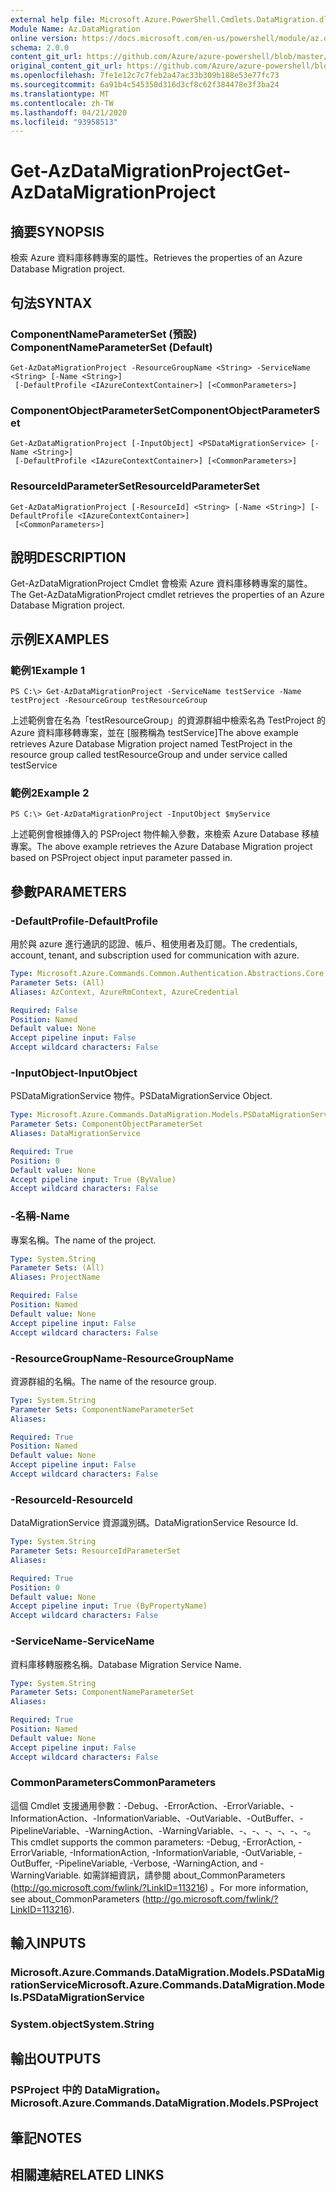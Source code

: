 ```yaml
---
external help file: Microsoft.Azure.PowerShell.Cmdlets.DataMigration.dll-Help.xml
Module Name: Az.DataMigration
online version: https://docs.microsoft.com/en-us/powershell/module/az.datamigration/Get-AzDataMigrationProject
schema: 2.0.0
content_git_url: https://github.com/Azure/azure-powershell/blob/master/src/DataMigration/DataMigration/help/Get-AzDataMigrationProject.md
original_content_git_url: https://github.com/Azure/azure-powershell/blob/master/src/DataMigration/DataMigration/help/Get-AzDataMigrationProject.md
ms.openlocfilehash: 7fe1e12c7c7feb2a47ac33b309b188e53e77fc73
ms.sourcegitcommit: 6a91b4c545350d316d3cf8c62f384478e3f3ba24
ms.translationtype: MT
ms.contentlocale: zh-TW
ms.lasthandoff: 04/21/2020
ms.locfileid: "93958513"
---
```

# <span data-ttu-id="37bcc-101">Get-AzDataMigrationProject</span><span class="sxs-lookup"><span data-stu-id="37bcc-101">Get-AzDataMigrationProject</span></span>

## <span data-ttu-id="37bcc-102">摘要</span><span class="sxs-lookup"><span data-stu-id="37bcc-102">SYNOPSIS</span></span>
<span data-ttu-id="37bcc-103">檢索 Azure 資料庫移轉專案的屬性。</span><span class="sxs-lookup"><span data-stu-id="37bcc-103">Retrieves the properties of an Azure Database Migration project.</span></span>

## <span data-ttu-id="37bcc-104">句法</span><span class="sxs-lookup"><span data-stu-id="37bcc-104">SYNTAX</span></span>

### <span data-ttu-id="37bcc-105">ComponentNameParameterSet (預設) </span><span class="sxs-lookup"><span data-stu-id="37bcc-105">ComponentNameParameterSet (Default)</span></span>
```
Get-AzDataMigrationProject -ResourceGroupName <String> -ServiceName <String> [-Name <String>]
 [-DefaultProfile <IAzureContextContainer>] [<CommonParameters>]
```

### <span data-ttu-id="37bcc-106">ComponentObjectParameterSet</span><span class="sxs-lookup"><span data-stu-id="37bcc-106">ComponentObjectParameterSet</span></span>
```
Get-AzDataMigrationProject [-InputObject] <PSDataMigrationService> [-Name <String>]
 [-DefaultProfile <IAzureContextContainer>] [<CommonParameters>]
```

### <span data-ttu-id="37bcc-107">ResourceIdParameterSet</span><span class="sxs-lookup"><span data-stu-id="37bcc-107">ResourceIdParameterSet</span></span>
```
Get-AzDataMigrationProject [-ResourceId] <String> [-Name <String>] [-DefaultProfile <IAzureContextContainer>]
 [<CommonParameters>]
```

## <span data-ttu-id="37bcc-108">說明</span><span class="sxs-lookup"><span data-stu-id="37bcc-108">DESCRIPTION</span></span>
<span data-ttu-id="37bcc-109">Get-AzDataMigrationProject Cmdlet 會檢索 Azure 資料庫移轉專案的屬性。</span><span class="sxs-lookup"><span data-stu-id="37bcc-109">The Get-AzDataMigrationProject cmdlet retrieves the properties of an Azure Database Migration project.</span></span>

## <span data-ttu-id="37bcc-110">示例</span><span class="sxs-lookup"><span data-stu-id="37bcc-110">EXAMPLES</span></span>

### <span data-ttu-id="37bcc-111">範例1</span><span class="sxs-lookup"><span data-stu-id="37bcc-111">Example 1</span></span>
```
PS C:\> Get-AzDataMigrationProject -ServiceName testService -Name testProject -ResourceGroup testResourceGroup
```

<span data-ttu-id="37bcc-112">上述範例會在名為「testResourceGroup」的資源群組中檢索名為 TestProject 的 Azure 資料庫移轉專案，並在 [服務稱為 testService]</span><span class="sxs-lookup"><span data-stu-id="37bcc-112">The above example retrieves  Azure Database Migration project named TestProject in the resource group called testResourceGroup and under service called testService</span></span>

### <span data-ttu-id="37bcc-113">範例2</span><span class="sxs-lookup"><span data-stu-id="37bcc-113">Example 2</span></span>
```
PS C:\> Get-AzDataMigrationProject -InputObject $myService
```

<span data-ttu-id="37bcc-114">上述範例會根據傳入的 PSProject 物件輸入參數，來檢索 Azure Database 移植專案。</span><span class="sxs-lookup"><span data-stu-id="37bcc-114">The above example retrieves the  Azure Database Migration project based on PSProject object input parameter passed in.</span></span> 

## <span data-ttu-id="37bcc-115">參數</span><span class="sxs-lookup"><span data-stu-id="37bcc-115">PARAMETERS</span></span>

### <span data-ttu-id="37bcc-116">-DefaultProfile</span><span class="sxs-lookup"><span data-stu-id="37bcc-116">-DefaultProfile</span></span>
<span data-ttu-id="37bcc-117">用於與 azure 進行通訊的認證、帳戶、租使用者及訂閱。</span><span class="sxs-lookup"><span data-stu-id="37bcc-117">The credentials, account, tenant, and subscription used for communication with azure.</span></span>

```yaml
Type: Microsoft.Azure.Commands.Common.Authentication.Abstractions.Core.IAzureContextContainer
Parameter Sets: (All)
Aliases: AzContext, AzureRmContext, AzureCredential

Required: False
Position: Named
Default value: None
Accept pipeline input: False
Accept wildcard characters: False
```

### <span data-ttu-id="37bcc-118">-InputObject</span><span class="sxs-lookup"><span data-stu-id="37bcc-118">-InputObject</span></span>
<span data-ttu-id="37bcc-119">PSDataMigrationService 物件。</span><span class="sxs-lookup"><span data-stu-id="37bcc-119">PSDataMigrationService Object.</span></span>

```yaml
Type: Microsoft.Azure.Commands.DataMigration.Models.PSDataMigrationService
Parameter Sets: ComponentObjectParameterSet
Aliases: DataMigrationService

Required: True
Position: 0
Default value: None
Accept pipeline input: True (ByValue)
Accept wildcard characters: False
```

### <span data-ttu-id="37bcc-120">-名稱</span><span class="sxs-lookup"><span data-stu-id="37bcc-120">-Name</span></span>
<span data-ttu-id="37bcc-121">專案名稱。</span><span class="sxs-lookup"><span data-stu-id="37bcc-121">The name of the project.</span></span>

```yaml
Type: System.String
Parameter Sets: (All)
Aliases: ProjectName

Required: False
Position: Named
Default value: None
Accept pipeline input: False
Accept wildcard characters: False
```

### <span data-ttu-id="37bcc-122">-ResourceGroupName</span><span class="sxs-lookup"><span data-stu-id="37bcc-122">-ResourceGroupName</span></span>
<span data-ttu-id="37bcc-123">資源群組的名稱。</span><span class="sxs-lookup"><span data-stu-id="37bcc-123">The name of the resource group.</span></span>

```yaml
Type: System.String
Parameter Sets: ComponentNameParameterSet
Aliases:

Required: True
Position: Named
Default value: None
Accept pipeline input: False
Accept wildcard characters: False
```

### <span data-ttu-id="37bcc-124">-ResourceId</span><span class="sxs-lookup"><span data-stu-id="37bcc-124">-ResourceId</span></span>
<span data-ttu-id="37bcc-125">DataMigrationService 資源識別碼。</span><span class="sxs-lookup"><span data-stu-id="37bcc-125">DataMigrationService Resource Id.</span></span>

```yaml
Type: System.String
Parameter Sets: ResourceIdParameterSet
Aliases:

Required: True
Position: 0
Default value: None
Accept pipeline input: True (ByPropertyName)
Accept wildcard characters: False
```

### <span data-ttu-id="37bcc-126">-ServiceName</span><span class="sxs-lookup"><span data-stu-id="37bcc-126">-ServiceName</span></span>
<span data-ttu-id="37bcc-127">資料庫移轉服務名稱。</span><span class="sxs-lookup"><span data-stu-id="37bcc-127">Database Migration Service Name.</span></span>

```yaml
Type: System.String
Parameter Sets: ComponentNameParameterSet
Aliases:

Required: True
Position: Named
Default value: None
Accept pipeline input: False
Accept wildcard characters: False
```

### <span data-ttu-id="37bcc-128">CommonParameters</span><span class="sxs-lookup"><span data-stu-id="37bcc-128">CommonParameters</span></span>
<span data-ttu-id="37bcc-129">這個 Cmdlet 支援通用參數：-Debug、-ErrorAction、-ErrorVariable、-InformationAction、-InformationVariable、-OutVariable、-OutBuffer、-PipelineVariable、-WarningAction、-WarningVariable、-、-、-、-、-、-。</span><span class="sxs-lookup"><span data-stu-id="37bcc-129">This cmdlet supports the common parameters: -Debug, -ErrorAction, -ErrorVariable, -InformationAction, -InformationVariable, -OutVariable, -OutBuffer, -PipelineVariable, -Verbose, -WarningAction, and -WarningVariable.</span></span> <span data-ttu-id="37bcc-130">如需詳細資訊，請參閱 about_CommonParameters (http://go.microsoft.com/fwlink/?LinkID=113216) 。</span><span class="sxs-lookup"><span data-stu-id="37bcc-130">For more information, see about_CommonParameters (http://go.microsoft.com/fwlink/?LinkID=113216).</span></span>

## <span data-ttu-id="37bcc-131">輸入</span><span class="sxs-lookup"><span data-stu-id="37bcc-131">INPUTS</span></span>

### <span data-ttu-id="37bcc-132">Microsoft.Azure.Commands.DataMigration.Models.PSDataMigrationService</span><span class="sxs-lookup"><span data-stu-id="37bcc-132">Microsoft.Azure.Commands.DataMigration.Models.PSDataMigrationService</span></span>

### <span data-ttu-id="37bcc-133">System.object</span><span class="sxs-lookup"><span data-stu-id="37bcc-133">System.String</span></span>

## <span data-ttu-id="37bcc-134">輸出</span><span class="sxs-lookup"><span data-stu-id="37bcc-134">OUTPUTS</span></span>

### <span data-ttu-id="37bcc-135">PSProject 中的 DataMigration。</span><span class="sxs-lookup"><span data-stu-id="37bcc-135">Microsoft.Azure.Commands.DataMigration.Models.PSProject</span></span>

## <span data-ttu-id="37bcc-136">筆記</span><span class="sxs-lookup"><span data-stu-id="37bcc-136">NOTES</span></span>

## <span data-ttu-id="37bcc-137">相關連結</span><span class="sxs-lookup"><span data-stu-id="37bcc-137">RELATED LINKS</span></span>
